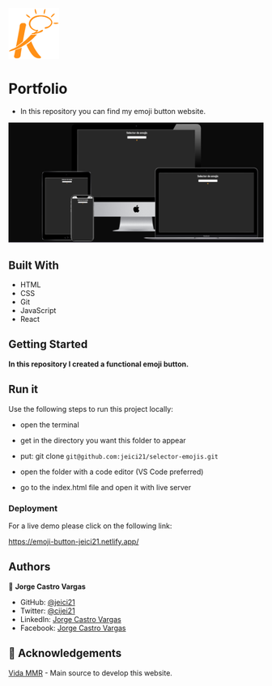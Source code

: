 <img src='image.png' width='100px' height='100px'>

# Portfolio

- In this repository you can find my emoji button website.

<img src='template.png'>

## Built With

- HTML
- CSS
- Git
- JavaScript
- React

## Getting Started

**In this repository I created a functional emoji button.**

## Run it

Use the following steps to run this project locally:

- open the terminal

- get in the directory you want this folder to appear

- put: git clone `git@github.com:jeici21/selector-emojis.git`

- open the folder with a code editor (VS Code preferred)

- go to the index.html file and open it with live server

### Deployment

For a live demo please click on the following link:

https://emoji-button-jeici21.netlify.app/

## Authors

👤 **Jorge Castro Vargas**

- GitHub: [@jeici21](https://github.com/jeici21)
- Twitter: [@cijei21](https://twitter.com/cijei21)
- LinkedIn: [Jorge Castro Vargas](https://www.linkedin.com/in/jorge-castro-vargas-7242a8129/)
- Facebook: [Jorge Castro Vargas](https://www.facebook.com/jeici21/)

## 🙏 Acknowledgements

[Vida MMR](https://www.youtube.com/@vidamrr) - Main source to develop this website.